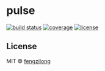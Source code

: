 # pulse

[![build status][build-status-image]][build-status-url]
[![coverage][coverage-image]][coverage-url]
[![license][license-image]][license-url]

## License

MIT &copy; [fengzilong](https://github.com/fengzilong)

[build-status-image]: https://img.shields.io/circleci/project/fengzilong/pulse/master.svg?style=flat-square
[build-status-url]: https://circleci.com/gh/fengzilong/pulse

[coverage-image]: https://img.shields.io/coveralls/fengzilong/pulse/master.svg?style=flat-square
[coverage-url]: https://coveralls.io/github/fengzilong/pulse?branch=master

[license-image]: https://img.shields.io/badge/license-MIT-000000.svg?style=flat-square
[license-url]: LICENSE
